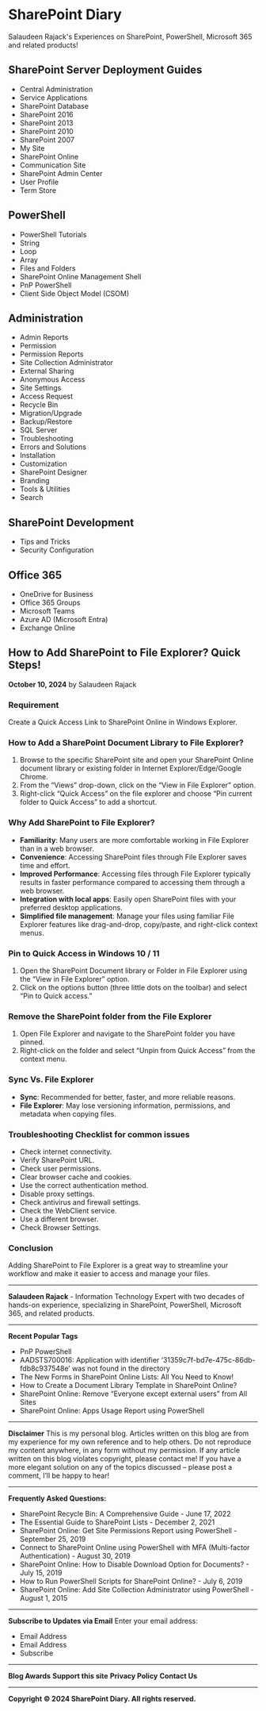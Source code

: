 # SharePoint Diary

Salaudeen Rajack's Experiences on SharePoint, PowerShell, Microsoft 365 and related products!

## SharePoint Server Deployment Guides
- Central Administration
- Service Applications
- SharePoint Database
- SharePoint 2016
- SharePoint 2013
- SharePoint 2010
- SharePoint 2007
- My Site
- SharePoint Online
- Communication Site
- SharePoint Admin Center
- User Profile
- Term Store

## PowerShell
- PowerShell Tutorials
- String
- Loop
- Array
- Files and Folders
- SharePoint Online Management Shell
- PnP PowerShell
- Client Side Object Model (CSOM)

## Administration
- Admin Reports
- Permission
- Permission Reports
- Site Collection Administrator
- External Sharing
- Anonymous Access
- Site Settings
- Access Request
- Recycle Bin
- Migration/Upgrade
- Backup/Restore
- SQL Server
- Troubleshooting
- Errors and Solutions
- Installation
- Customization
- SharePoint Designer
- Branding
- Tools & Utilities
- Search

## SharePoint Development
- Tips and Tricks
- Security Configuration

## Office 365
- OneDrive for Business
- Office 365 Groups
- Microsoft Teams
- Azure AD (Microsoft Entra)
- Exchange Online

## How to Add SharePoint to File Explorer? Quick Steps!

**October 10, 2024** by Salaudeen Rajack

### Requirement
Create a Quick Access Link to SharePoint Online in Windows Explorer.

### How to Add a SharePoint Document Library to File Explorer?
1. Browse to the specific SharePoint site and open your SharePoint Online document library or existing folder in Internet Explorer/Edge/Google Chrome.
2. From the “Views” drop-down, click on the “View in File Explorer” option.
3. Right-click “Quick Access” on the file explorer and choose “Pin current folder to Quick Access” to add a shortcut.

### Why Add SharePoint to File Explorer?
- **Familiarity**: Many users are more comfortable working in File Explorer than in a web browser.
- **Convenience**: Accessing SharePoint files through File Explorer saves time and effort.
- **Improved Performance**: Accessing files through File Explorer typically results in faster performance compared to accessing them through a web browser.
- **Integration with local apps**: Easily open SharePoint files with your preferred desktop applications.
- **Simplified file management**: Manage your files using familiar File Explorer features like drag-and-drop, copy/paste, and right-click context menus.

### Pin to Quick Access in Windows 10 / 11
1. Open the SharePoint Document library or Folder in File Explorer using the “View in File Explorer” option.
2. Click on the options button (three little dots on the toolbar) and select “Pin to Quick access.”

### Remove the SharePoint folder from the File Explorer
1. Open File Explorer and navigate to the SharePoint folder you have pinned.
2. Right-click on the folder and select “Unpin from Quick Access” from the context menu.

### Sync Vs. File Explorer
- **Sync**: Recommended for better, faster, and more reliable reasons.
- **File Explorer**: May lose versioning information, permissions, and metadata when copying files.

### Troubleshooting Checklist for common issues
- Check internet connectivity.
- Verify SharePoint URL.
- Check user permissions.
- Clear browser cache and cookies.
- Use the correct authentication method.
- Disable proxy settings.
- Check antivirus and firewall settings.
- Check the WebClient service.
- Use a different browser.
- Check Browser Settings.

### Conclusion
Adding SharePoint to File Explorer is a great way to streamline your workflow and make it easier to access and manage your files.

---

**Salaudeen Rajack** - Information Technology Expert with two decades of hands-on experience, specializing in SharePoint, PowerShell, Microsoft 365, and related products.

---

**Recent Popular Tags**
- PnP PowerShell
- AADSTS700016: Application with identifier ‘31359c7f-bd7e-475c-86db-fdb8c937548e’ was not found in the directory
- The New Forms in SharePoint Online Lists: All You Need to Know!
- How to Create a Document Library Template in SharePoint Online?
- SharePoint Online: Remove “Everyone except external users” from All Sites
- SharePoint Online: Apps Usage Report using PowerShell

---

**Disclaimer**
This is my personal blog. Articles written on this blog are from my experience for my own reference and to help others. Do not reproduce my content anywhere, in any form without my permission. If any article written on this blog violates copyright, please contact me! If you have a more elegant solution on any of the topics discussed – please post a comment, I’ll be happy to hear!

---

**Frequently Asked Questions:**
- SharePoint Recycle Bin: A Comprehensive Guide - June 17, 2022
- The Essential Guide to SharePoint Lists - December 2, 2021
- SharePoint Online: Get Site Permissions Report using PowerShell - September 25, 2019
- Connect to SharePoint Online using PowerShell with MFA (Multi-factor Authentication) - August 30, 2019
- SharePoint Online: How to Disable Download Option for Documents? - July 15, 2019
- How to Run PowerShell Scripts for SharePoint Online? - July 6, 2019
- SharePoint Online: Add Site Collection Administrator using PowerShell - August 1, 2015

---

**Subscribe to Updates via Email**
Enter your email address:
- Email Address
- Email Address
- Subscribe

---

**Blog Awards**
**Support this site**
**Privacy Policy**
**Contact Us**

---

**Copyright © 2024 SharePoint Diary. All rights reserved.**
